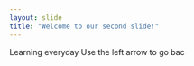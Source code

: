 ```yaml
---
layout: slide
title: "Welcome to our second slide!"
---
```

Learning everyday
Use the left arrow to go bac
